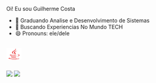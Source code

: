 Oi! Eu sou Guilherme Costa

- 🌱 Graduando Analise e Desenvolvimento de Sistemas
- 📔 Buscando Experiencias No Mundo TECH
- 😄 Pronouns: ele/dele

<div style="display: inline_block"><br>
  <img align="center" alt="Rafa-Js" height="30" width="40" src="https://raw.githubusercontent.com/devicons/devicon/master/icons/java/java-plain.svg">
   
</div>
  
  ##
 
<div> 
  <a href="https://api.whatsapp.com/send?phone=5585985760884&text=Espero%20que%20esteja%20tendo%20um%20bom%20dia!" target="_blank"><img src="https://img.shields.io/badge/-WhatsApp-%23E4405F?style=for-the-badge&logo=instagram&logoColor=white" target="_blank"></a>
  <a href="https://www.linkedin.com/in/guilherme-costa-139a63341/" target="_blank"><img src="https://img.shields.io/badge/-LinkedIn-%230077B5?style=for-the-badge&logo=linkedin&logoColor=white" target="_blank"></a> 
</div>

